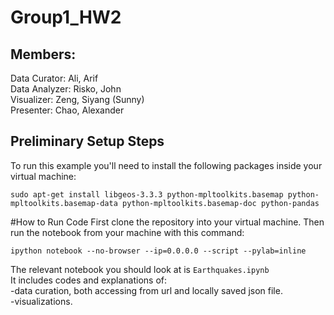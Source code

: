 Group1_HW2
==========

Members:  
--
Data Curator: Ali, Arif  
Data Analyzer: Risko, John  
Visualizer: Zeng, Siyang (Sunny)  
Presenter: Chao, Alexander  


Preliminary Setup Steps
-----------------------
To run this example you'll need to install the following packages
inside your virtual machine:

    sudo apt-get install libgeos-3.3.3 python-mpltoolkits.basemap python-mpltoolkits.basemap-data python-mpltoolkits.basemap-doc python-pandas


#How to Run Code
First clone the repository into your virtual machine. 
Then run the notebook from your machine with this command:

    ipython notebook --no-browser --ip=0.0.0.0 --script --pylab=inline

The relevant notebook you should look at is `Earthquakes.ipynb`  
It includes codes and explanations of:   
-data curation, both accessing from url and locally saved json file.  
-visualizations.  

